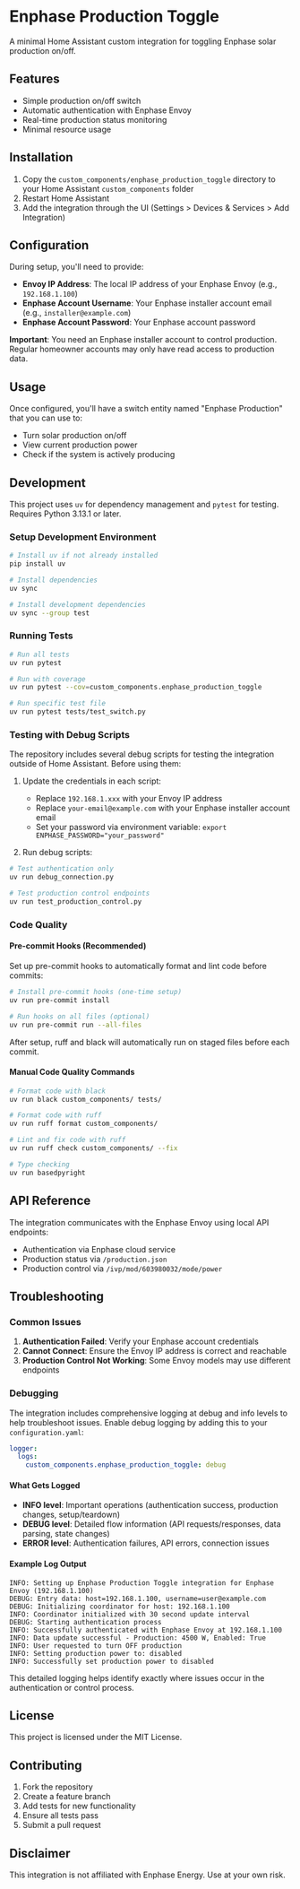 # Enphase Production Toggle

A minimal Home Assistant custom integration for toggling Enphase solar production on/off.

## Features

- Simple production on/off switch
- Automatic authentication with Enphase Envoy
- Real-time production status monitoring
- Minimal resource usage

## Installation

1. Copy the `custom_components/enphase_production_toggle` directory to your Home Assistant `custom_components` folder
2. Restart Home Assistant
3. Add the integration through the UI (Settings > Devices & Services > Add Integration)

## Configuration

During setup, you'll need to provide:

- **Envoy IP Address**: The local IP address of your Enphase Envoy (e.g., `192.168.1.100`)
- **Enphase Account Username**: Your Enphase installer account email (e.g., `installer@example.com`)
- **Enphase Account Password**: Your Enphase account password

**Important**: You need an Enphase installer account to control production. Regular homeowner accounts may only have read access to production data.

## Usage

Once configured, you'll have a switch entity named "Enphase Production" that you can use to:

- Turn solar production on/off
- View current production power
- Check if the system is actively producing

## Development

This project uses `uv` for dependency management and `pytest` for testing. Requires Python 3.13.1 or later.

### Setup Development Environment

```bash
# Install uv if not already installed
pip install uv

# Install dependencies
uv sync

# Install development dependencies
uv sync --group test
```

### Running Tests

```bash
# Run all tests
uv run pytest

# Run with coverage
uv run pytest --cov=custom_components.enphase_production_toggle

# Run specific test file
uv run pytest tests/test_switch.py
```

### Testing with Debug Scripts

The repository includes several debug scripts for testing the integration outside of Home Assistant. Before using them:

1. Update the credentials in each script:
   - Replace `192.168.1.xxx` with your Envoy IP address
   - Replace `your-email@example.com` with your Enphase installer account email
   - Set your password via environment variable: `export ENPHASE_PASSWORD="your_password"`

2. Run debug scripts:
```bash
# Test authentication only
uv run debug_connection.py

# Test production control endpoints
uv run test_production_control.py
```

### Code Quality

#### Pre-commit Hooks (Recommended)

Set up pre-commit hooks to automatically format and lint code before commits:

```bash
# Install pre-commit hooks (one-time setup)
uv run pre-commit install

# Run hooks on all files (optional)
uv run pre-commit run --all-files
```

After setup, ruff and black will automatically run on staged files before each commit.

#### Manual Code Quality Commands

```bash
# Format code with black
uv run black custom_components/ tests/

# Format code with ruff
uv run ruff format custom_components/

# Lint and fix code with ruff
uv run ruff check custom_components/ --fix

# Type checking
uv run basedpyright
```

## API Reference

The integration communicates with the Enphase Envoy using local API endpoints:

- Authentication via Enphase cloud service
- Production status via `/production.json`
- Production control via `/ivp/mod/603980032/mode/power`

## Troubleshooting

### Common Issues

1. **Authentication Failed**: Verify your Enphase account credentials
2. **Cannot Connect**: Ensure the Envoy IP address is correct and reachable
3. **Production Control Not Working**: Some Envoy models may use different endpoints

### Debugging

The integration includes comprehensive logging at debug and info levels to help troubleshoot issues. Enable debug logging by adding this to your `configuration.yaml`:

```yaml
logger:
  logs:
    custom_components.enphase_production_toggle: debug
```

#### What Gets Logged

- **INFO level**: Important operations (authentication success, production changes, setup/teardown)
- **DEBUG level**: Detailed flow information (API requests/responses, data parsing, state changes)
- **ERROR level**: Authentication failures, API errors, connection issues

#### Example Log Output

```
INFO: Setting up Enphase Production Toggle integration for Enphase Envoy (192.168.1.100)
DEBUG: Entry data: host=192.168.1.100, username=user@example.com
DEBUG: Initializing coordinator for host: 192.168.1.100
INFO: Coordinator initialized with 30 second update interval
DEBUG: Starting authentication process
INFO: Successfully authenticated with Enphase Envoy at 192.168.1.100
INFO: Data update successful - Production: 4500 W, Enabled: True
INFO: User requested to turn OFF production
INFO: Setting production power to: disabled
INFO: Successfully set production power to disabled
```

This detailed logging helps identify exactly where issues occur in the authentication or control process.

## License

This project is licensed under the MIT License.

## Contributing

1. Fork the repository
2. Create a feature branch
3. Add tests for new functionality
4. Ensure all tests pass
5. Submit a pull request

## Disclaimer

This integration is not affiliated with Enphase Energy. Use at your own risk.
